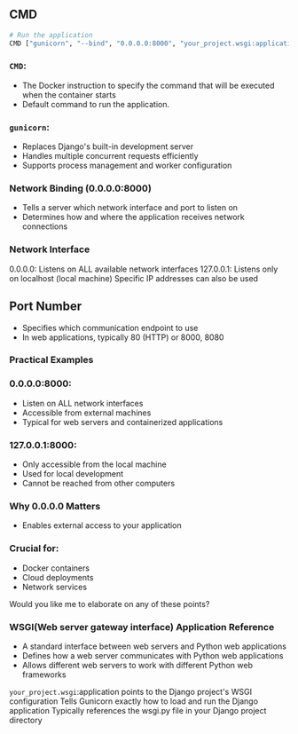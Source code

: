 ## CMD

```sh
# Run the application
CMD ["gunicorn", "--bind", "0.0.0.0:8000", "your_project.wsgi:application"]
```

### `CMD`:

- The Docker instruction to specify the command that will be executed when the container starts
- Default command to run the application.

### `gunicorn`:

- Replaces Django's built-in development server
- Handles multiple concurrent requests efficiently
- Supports process management and worker configuration

### Network Binding (0.0.0.0:8000)

- Tells a server which network interface and port to listen on
- Determines how and where the application receives network connections

### Network Interface

0.0.0.0: Listens on ALL available network interfaces
127.0.0.1: Listens only on localhost (local machine)
Specific IP addresses can also be used

## Port Number

- Specifies which communication endpoint to use
- In web applications, typically 80 (HTTP) or 8000, 8080

### Practical Examples

### 0.0.0.0:8000:

- Listen on ALL network interfaces
- Accessible from external machines
- Typical for web servers and containerized applications

### 127.0.0.1:8000:

- Only accessible from the local machine
- Used for local development
- Cannot be reached from other computers

### Why 0.0.0.0 Matters

- Enables external access to your application

### Crucial for:

- Docker containers
- Cloud deployments
- Network services

Would you like me to elaborate on any of these points?

### WSGI(Web server gateway interface) Application Reference

- A standard interface between web servers and Python web applications
- Defines how a web server communicates with Python web applications
- Allows different web servers to work with different Python web frameworks

`your_project.wsgi`:application points to the Django project's WSGI configuration
Tells Gunicorn exactly how to load and run the Django application
Typically references the wsgi.py file in your Django project directory
